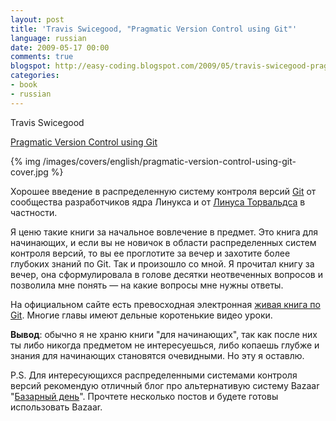 ```yaml
---
layout: post
title: 'Travis Swicegood, "Pragmatic Version Control using Git"'
language: russian
date: 2009-05-17 00:00
comments: true
blogspot: http://easy-coding.blogspot.com/2009/05/travis-swicegood-pragmatic-version.html
categories:
- book
- russian
---
```

Travis Swicegood

[Pragmatic Version Control using Git][]

[Pragmatic Version Control using Git]: http://www.amazon.co.uk/Pragmatic-Version-Control-Using-Git/dp/1934356158/

{% img /images/covers/english/pragmatic-version-control-using-git-cover.jpg %}

Хорошее введение в распределенную систему контроля версий [Git][] от сообщества разработчиков ядра Линукса и от [Линуса Торвальдса][Linus about Git] в частности.

[Git]: http://git-scm.org/
[Linus about Git]: http://www.youtube.com/watch?v=4XpnKHJAok8

Я ценю такие книги за начальное вовлечение в предмет. Это книга для начинающих, и если вы не новичок в области распределенных систем контроля версий, то вы ее проглотите за вечер и захотите более глубоких знаний по Git. Так и произошло со мной. Я прочитал книгу за вечер, она сформулировала в голове десятки неотвеченных вопросов и позволила мне понять — на какие вопросы мне нужны ответы. 

На официальном сайте есть превосходная электронная [живая книга по Git][]. Многие главы имеют дельные коротенькие видео уроки.

[живая книга по Git]: http://book.git-scm.com/

**Вывод**: обычно я не храню книги "для начинающих", так как после них ты либо никогда предметом не интересуешься, либо копаешь глубже и знания для начинающих становятся очевидными. Но эту я оставлю.

P.S. Для интересующихся распределенными системами контроля версий рекомендую отличный блог про альтернативую систему Bazaar "[Базарный день][]". Прочтете несколько постов и будете готовы использовать Bazaar.

[Базарный день]: http://bzr-day.blogspot.com/
